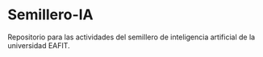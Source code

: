 # Semillero-IA
Repositorio para las actividades del semillero de inteligencia artificial de la universidad EAFIT.
